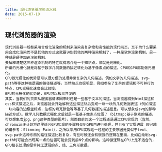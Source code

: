 ```yaml
---
title: 现代浏览器渲染流水线
date: 2015-07-10
---
```


## 现代浏览器的渲染
    现代浏览器一般都采用合成化渲染的机制来渲染高复杂度和高性能的现代网页，至于为什么要采用合成化渲染而不是其他的方式这就要讲到其他的两种渲染机制了，一种是软件渲染机制，另一种就是硬件加速渲染机制。 
    要解释清楚这三种渲染机制的特性就得再介绍一个知识点，那就是光栅化。 
    所谓的光栅化就是将基于数学几何数据的描述转化为基于像素点的描述。CPU和GPU都能做光栅化。
    CPU做光栅化的优势是可以很方便的处理非常复杂的几何描述，例如文字的几何描述、svg-path等等这种强逻辑的路径描述等。当然缺点也很明显，例如参杂了复杂的逻辑和不可并行的特点，CPU光栅化速度会比较慢。
    GPU的光栅化的优势是，GPU可以极高并发的
    其实，当我们的页面从服务器请求回来时还是一些基于文本的描述，当浏览器得到html描述和css样式描述之后，浏览器就会开始解析这些描述然后变成一块一块的几何数据表述（例如描述一块内容的边框坐标点，边框的填充颜色等等基于几何数据的描述信息。可以想象成svg的那种描述方式）。数学几何数据光栅化之后就是一张基于像素点位图了（bitmap:基于像素的描述，可以想象成jpg、png这种类型的图片）。然而目前的这一个过程还是通过CPU实现的（当然，chromuim正计划将这里适合GPU实现的步骤移交到GPU内进行处理，并且有了实质进展 感兴趣的请参考：Slimming Paint），之所以采用CPU实现这一过程的主要原因是类似于text、svg-path这种东西的路径描述比较复杂，有些时候还会有很强的逻辑在里面，比如在绘制svg-path时可能会出现某一点的位置可能会受到前N个点的影响，这种强逻辑在GPU上是不适合的，GPU擅长处理的是单纯无逻辑的点、线、三角形数据。
